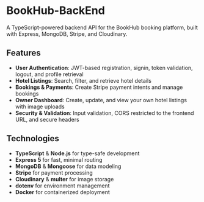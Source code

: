 # BookHub-BackEnd

A TypeScript-powered backend API for the BookHub booking platform, built with Express, MongoDB, Stripe, and Cloudinary.

## Features
- **User Authentication**: JWT-based registration, signin, token validation, logout, and profile retrieval  
- **Hotel Listings**: Search, filter, and retrieve hotel details  
- **Bookings & Payments**: Create Stripe payment intents and manage bookings  
- **Owner Dashboard**: Create, update, and view your own hotel listings with image uploads  
- **Security & Validation**: Input validation, CORS restricted to the frontend URL, and secure headers

## Technologies
- **TypeScript** & **Node.js** for type-safe development  
- **Express 5** for fast, minimal routing  
- **MongoDB** & **Mongoose** for data modeling  
- **Stripe** for payment processing  
- **Cloudinary** & **multer** for image storage  
- **dotenv** for environment management  
- **Docker** for containerized deployment

